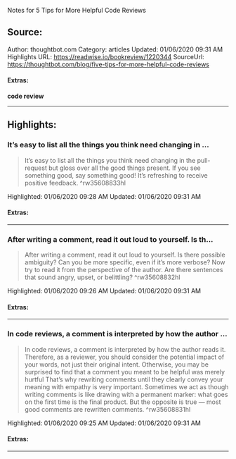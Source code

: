 Notes for 5 Tips for More Helpful Code Reviews

## Source:
Author: thoughtbot.com
Category: articles
Updated: 01/06/2020 09:31 AM
Highlights URL: https://readwise.io/bookreview/1220344
SourceUrl: https://thoughtbot.com/blog/five-tips-for-more-helpful-code-reviews


#### Extras:
**code review**



 
-----
 ## Highlights:

### It’s easy to list all the things you think need changing in ...
>It’s easy to list all the things you think need changing in the pull-request but gloss over all the good things present. If you see something good, say something good! It’s refreshing to receive positive feedback. ^rw35608833hl


Highlighted: 01/06/2020 09:28 AM
Updated: 01/06/2020 09:31 AM


#### Extras:





------

### After writing a comment, read it out loud to yourself. Is th...
>After writing a comment, read it out loud to yourself. Is there possible ambiguity? Can you be more specific, even if it’s more verbose? Now try to read it from the perspective of the author. Are there sentences that sound angry, upset, or belittling? ^rw35608832hl


Highlighted: 01/06/2020 09:26 AM
Updated: 01/06/2020 09:31 AM


#### Extras:





------

### In code reviews, a comment is interpreted by how the author ...
>In code reviews, a comment is interpreted by how the author reads it. Therefore, as a reviewer, you should consider the potential impact of your words, not just their original intent. Otherwise, you may be surprised to find that a comment you meant to be helpful was merely hurtful
>That’s why rewriting comments until they clearly convey your meaning with empathy is very important. Sometimes we act as though writing comments is like drawing with a permanent marker: what goes on the first time is the final product. But the opposite is true — most good comments are rewritten comments. ^rw35608831hl


Highlighted: 01/06/2020 09:25 AM
Updated: 01/06/2020 09:31 AM


#### Extras:





------


